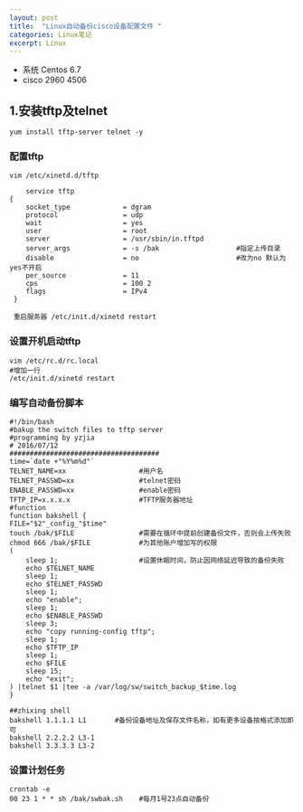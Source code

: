 ```yaml
---
layout: post
title:  "Linux自动备份cisco设备配置文件 "
categories: Linux笔记
excerpt: Linux
---
```


* 系统 Centos 6.7
* cisco 2960 4506

## 1.安装tftp及telnet ##
	
	yum install tftp-server telnet -y
	
### 配置tftp
	
	vim /etc/xinetd.d/tftp
	
	    service tftp
    {
        socket_type             = dgram
        protocol                = udp
        wait                    = yes
        user                    = root
        server                  = /usr/sbin/in.tftpd
        server_args             = -s /bak 					#指定上传目录
        disable                 = no                        #改为no 默认为yes不开启
        per_source              = 11
        cps                     = 100 2
        flags                   = IPv4
     }

 	 重启服务器 /etc/init.d/xinetd restart

### 设置开机启动tftp
	
	vim /etc/rc.d/rc.local
	#增加一行
	/etc/init.d/xinetd restart

### 编写自动备份脚本 ###

	#!/bin/bash
	#bakup the switch files to tftp server
	#programming by yzjia
	# 2016/07/12
	#####################################
	time=`date +"%Y%m%d"`
	TELNET_NAME=xx   		 		#用户名
	TELNET_PASSWD=xx				#telnet密码
	ENABLE_PASSWD=xx				#enable密码
	TFTP_IP=x.x.x.x					#TFTP服务器地址
	#function
	function bakshell {
    FILE="$2"_config_"$time"
    touch /bak/$FILE                #需要在循环中提前创建备份文件，否则会上传失败
    chmod 666 /bak/$FILE            #为其他账户增加写的权限
    (
   		sleep 1;                    #设置休眠时间，防止因网络延迟导致的备份失败
   		echo $TELNET_NAME
   		sleep 1;
  		echo $TELNET_PASSWD
   		sleep 1;
   		echo "enable";
   		sleep 1;
   		echo $ENABLE_PASSWD
   		sleep 3;
   		echo "copy running-config tftp";
   		sleep 1;
   		echo $TFTP_IP
   		sleep 1;
   		echo $FILE
   		sleep 15;
   		echo "exit";
   	) |telnet $1 |tee -a /var/log/sw/switch_backup_$time.log   
    }

	##zhixing shell
	bakshell 1.1.1.1 L1       #备份设备地址及保存文件名称，如有更多设备按格式添加即可
	bakshell 2.2.2.2 L3-1
	bakshell 3.3.3.3 L3-2

### 设置计划任务
	
	crontab -e
	00 23 1 * * sh /bak/swbak.sh    #每月1号23点自动备份

	
